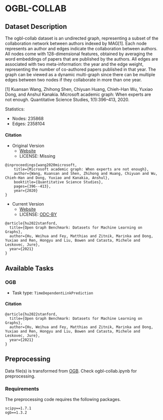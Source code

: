 # OGBL-COLLAB

## Dataset Description
The ogbl-collab dataset is an undirected graph, representing a subset of the collaboration network between authors indexed by MAG[1]. Each node represents an author and edges indicate the collaboration between authors. All nodes come with 128-dimensional features, obtained by averaging the word embeddings of papers that are published by the authors. All edges are associated with two meta-information: the year and the edge weight, representing the number of co-authored papers published in that year. The graph can be viewed as a dynamic multi-graph since there can be multiple edges between two nodes if they collaborate in more than one year.


[1] Kuansan Wang, Zhihong Shen, Chiyuan Huang, Chieh-Han Wu, Yuxiao Dong, and Anshul Kanakia. Microsoft academic graph: When experts are not enough. Quantitative Science Studies, 1(1):396–413, 2020.


Statistics:
- Nodes: 235868
- Edges: 2358104

#### Citation
- Original Version
  - [Website](https://direct.mit.edu/qss/article/1/1/396/15572/Microsoft-Academic-Graph-When-experts-are-not)
  - LICENSE: Missing
```
@inproceedings{wang2020microsoft,
    title={Microsoft academic graph: When experts are not enough},
    author={Wang, Kuansan and Shen, Zhihong and Huang, Chiyuan and Wu, Chieh-Han and Dong, Yuxiao and Kanakia, Anshul},
    booktitle={Quantitative Science Studies},
    pages={396--413},
    year={2020}
}
```
- Current Version
  - [Website](https://ogb.stanford.edu/docs/linkprop/)
  - LICENSE: [ODC-BY](https://ogb.stanford.edu/docs/linkprop/)
```
@article{hu2022stanford,
  title={Open Graph Benchmark: Datasets for Machine Learning on Graphs},
  author={Hu, Weihua and Fey, Matthias and Zitnik, Marinka and Dong, Yuxiao and Ren, Hongyu and Liu, Bowen and Catasta, Michele and Leskovec, Jure},
  year={2021}
}
```
## Available Tasks

### OGB

- Task type: `TimeDependentLinkPrediction`


#### Citation

```
@article{hu2022stanford,
  title={Open Graph Benchmark: Datasets for Machine Learning on Graphs},
  author={Hu, Weihua and Fey, Matthias and Zitnik, Marinka and Dong, Yuxiao and Ren, Hongyu and Liu, Bowen and Catasta, Michele and Leskovec, Jure},
  year={2021}
}
```

## Preprocessing

Data file(s) is transformed from [OGB](https://ogb.stanford.edu/). Check ogbl-collab.ipynb for preprocessing.


### Requirements

The preprocessing code requires the following packages.

```
scipy==1.7.1
ogb==1.3.2
```
